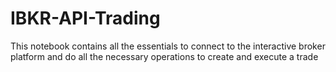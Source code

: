 # IBKR-API-Trading
This notebook contains all the essentials to connect to the interactive broker platform and do all the necessary operations to create and execute a trade
